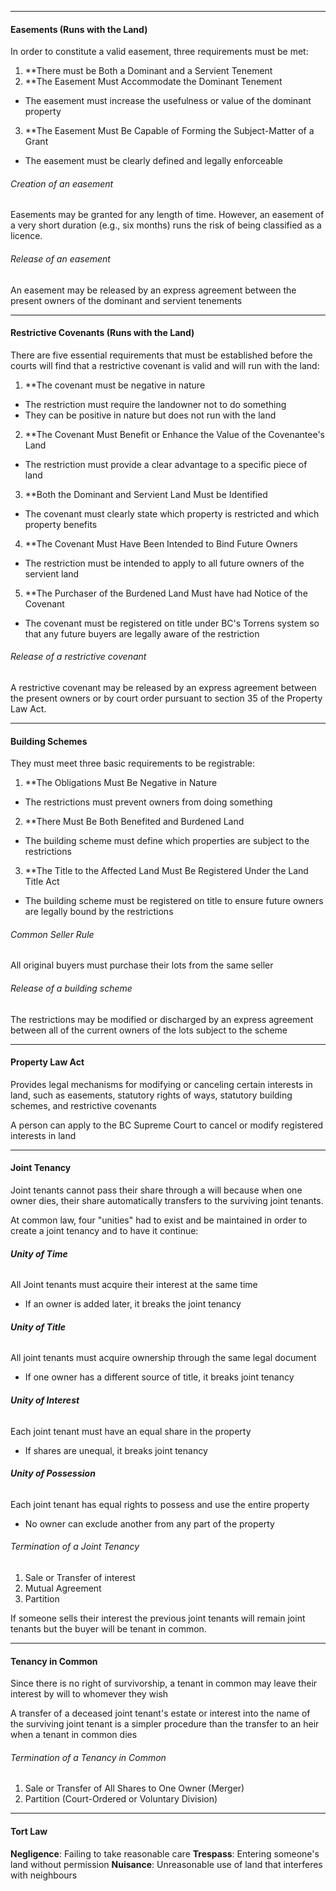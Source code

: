 ***
#### Easements (Runs with the Land)
In order to constitute a valid easement, three requirements must be met:
1. **There must be Both a Dominant and a Servient Tenement
2. **The Easement Must Accommodate the Dominant Tenement
* The easement must increase the usefulness or value of the dominant property
3. **The Easement Must Be Capable of Forming the Subject-Matter of a Grant
* The easement must be clearly defined and legally enforceable

###### Creation of an easement
Easements may be granted for any length of time. However, an easement of a very short duration (e.g., six months) runs the risk of being classified as a licence.
###### Release of an easement
An easement may be released by an express agreement between the present owners of the dominant and servient tenements
***
#### Restrictive Covenants (Runs with the Land)
There are five essential requirements that must be established before the courts will find that a restrictive covenant is valid and will run with the land:

1. **The covenant must be negative in nature
* The restriction must require the landowner not to do something
* They can be positive in nature but does not run with the land

2. **The Covenant Must Benefit or Enhance the Value of the Covenantee's Land
* The restriction must provide a clear advantage to a specific piece of land

3. **Both the Dominant and Servient Land Must be Identified
* The covenant must clearly state which property is restricted and which property benefits

4. **The Covenant Must Have Been Intended to Bind Future Owners
* The restriction must be intended to apply to all future owners of the servient land

5. **The Purchaser of the Burdened Land Must have had Notice of the Covenant
* The covenant must be registered on title under BC's Torrens system so that any future buyers are legally aware of the restriction

###### Release of a restrictive covenant
A restrictive covenant may be released by an express agreement between the present owners or by court order pursuant to section 35 of the Property Law Act.
***
#### Building Schemes
They must meet three basic requirements to be registrable:

1. **The Obligations Must Be Negative in Nature
* The restrictions must prevent owners from doing something

2. **There Must Be Both Benefited and Burdened Land
* The building scheme must define which properties are subject to the restrictions

3. **The Title to the Affected Land Must Be Registered Under the Land Title Act
* The building scheme must be registered on title to ensure future owners are legally bound by the restrictions

###### Common Seller Rule
All original buyers must purchase their lots from the same seller
###### Release of a building scheme
The restrictions may be modified or discharged by an express agreement between all of the current owners of the lots subject to the scheme
***

#### Property Law Act
Provides legal mechanisms for modifying or canceling certain interests in land, such as easements, statutory rights of ways, statutory building schemes, and restrictive covenants

A person can apply to the BC Supreme Court to cancel or modify registered interests in land

***

#### Joint Tenancy
Joint tenants cannot pass their share through a will because when one owner dies, their share automatically transfers to the surviving joint tenants.

At common law, four "unities" had to exist and be maintained in order to create a joint tenancy and to have it continue:
###### **Unity of Time**
All Joint tenants must acquire their interest at the same time
* If an owner is added later, it breaks the joint tenancy
###### **Unity of Title**
All joint tenants must acquire ownership through the same legal document
* If one owner has a different source of title, it breaks joint tenancy
###### **Unity of Interest**
Each joint tenant must have an equal share in the property
* If shares are unequal, it breaks joint tenancy
###### **Unity of Possession**
Each joint tenant has equal rights to possess and use the entire property
* No owner can exclude another from any part of the property

###### Termination of a Joint Tenancy
1. Sale or Transfer of interest
2. Mutual Agreement
3. Partition

If someone sells their interest the previous joint tenants will remain joint tenants but the buyer will be tenant in common.
***
#### Tenancy in Common
Since there is no right of survivorship, a tenant in common may leave their interest by will to whomever they wish

A transfer of a deceased joint tenant's estate or interest into the name of the surviving joint tenant is a simpler procedure than the transfer to an heir when a tenant in common dies
###### Termination of a Tenancy in Common
1. Sale or Transfer of All Shares to One Owner (Merger)
2. Partition (Court-Ordered or Voluntary Division)

***

#### Tort Law

**Negligence**: Failing to take reasonable care
**Trespass**: Entering someone's land without permission
**Nuisance**: Unreasonable use of land that interferes with neighbours

